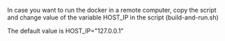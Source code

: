 In case you want to run the docker in a remote computer, copy the script and change value of the variable HOST_IP in the script (build-and-run.sh)

The default value is HOST_IP="127.0.0.1"
